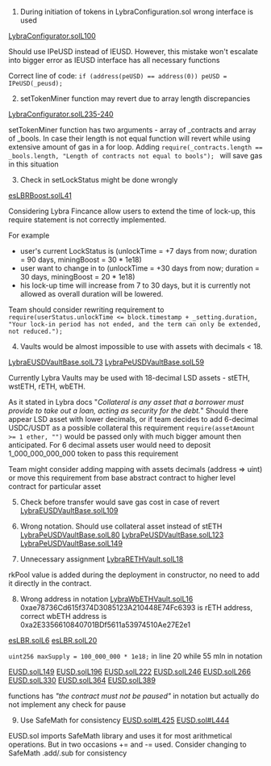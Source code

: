 1. During initiation of tokens in LybraConfiguration.sol wrong interface is used

[LybraConfigurator.solL100](https://github.com/code-423n4/2023-06-lybra/blob/7b73ef2fbb542b569e182d9abf79be643ca883ee/contracts/lybra/configuration/LybraConfigurator.sol#L100C1-L100C65)

Should use IPeUSD instead of IEUSD. However, this mistake won't escalate into bigger error as IEUSD interface has all necessary functions

Correct line of code: ``` if (address(peUSD) == address(0)) peUSD = IPeUSD(_peusd); ```

2. setTokenMiner function may revert due to array length discrepancies 

[LybraConfigurator.solL235-240](https://github.com/code-423n4/2023-06-lybra/blob/7b73ef2fbb542b569e182d9abf79be643ca883ee/contracts/lybra/configuration/LybraConfigurator.sol#L235C1-L240C6)

setTokenMiner function has two arguments - array of _contracts and array of _bools. In case their length is not equal function will revert while using extensive amount of gas in a for loop.
Adding ```require(_contracts.length == _bools.length, "Length of contracts not equal to bools"); ``` will save gas in this situation

3. Check in setLockStatus might be done wrongly 

[esLBRBoost.solL41](https://github.com/code-423n4/2023-06-lybra/blob/7b73ef2fbb542b569e182d9abf79be643ca883ee/contracts/lybra/miner/esLBRBoost.sol#L42)

Considering Lybra Fincance allow users to extend the time of lock-up, this require statement is not correctly implemented.

For example
* user's current LockStatus is (unlockTime = +7 days from now; duration = 90 days, miningBoost = 30 * 1e18) 
* user want to change in to (unlockTime = +30 days from now; duration = 30 days, miningBoost = 20 * 1e18)
* his lock-up time will increase from 7 to 30 days, but it is currently not allowed as overall duration will be lowered.

Team should consider rewriting requirement to
``` require(userStatus.unlockTime <= block.timestamp + _setting.duration, "Your lock-in period has not ended, and the term can only be extended, not reduced."); ```

4. Vaults would be almost impossible to use with assets with decimals < 18.

[LybraEUSDVaultBase.solL73](https://github.com/code-423n4/2023-06-lybra/blob/7b73ef2fbb542b569e182d9abf79be643ca883ee/contracts/lybra/pools/base/LybraEUSDVaultBase.sol#L73-L73)
[LybraPeUSDVaultBase.solL59](https://github.com/code-423n4/2023-06-lybra/blob/7b73ef2fbb542b569e182d9abf79be643ca883ee/contracts/lybra/pools/base/LybraPeUSDVaultBase.sol#L59-L59)

Currently Lybra Vaults may be used with 18-decimal LSD assets - stETH, wstETH, rETH, wbETH. 

As it stated in Lybra docs "_Collateral is any asset that a borrower must provide to take out a loan, acting as security for the debt._" 
Should there appear LSD asset with lower decimals, or if team decides to add 6-decimal USDC/USDT as a possible collateral this requirement ``` require(assetAmount >= 1 ether, "") ``` would be passed only with much bigger amount then anticipated. For 6 decimal assets user would need to deposit 1_000_000_000_000 token to pass this requirement

Team might consider adding mapping with assets decimals (address => uint) or move this requirement from base abstract contract to higher level contract for particular asset

5. Check before transfer would save gas cost in case of revert
[LybraEUSDVaultBase.solL109](https://github.com/code-423n4/2023-06-lybra/blob/7b73ef2fbb542b569e182d9abf79be643ca883ee/contracts/lybra/pools/base/LybraEUSDVaultBase.sol#L109-L109)

6. Wrong notation. Should use collateral asset instead of stETH
[LybraPeUSDVaultBase.solL80](https://github.com/code-423n4/2023-06-lybra/blob/7b73ef2fbb542b569e182d9abf79be643ca883ee/contracts/lybra/pools/base/LybraPeUSDVaultBase.sol#L80-L80)
[LybraPeUSDVaultBase.solL123](https://github.com/code-423n4/2023-06-lybra/blob/7b73ef2fbb542b569e182d9abf79be643ca883ee/contracts/lybra/pools/base/LybraPeUSDVaultBase.sol#L123-L123)
[LybraPeUSDVaultBase.solL149](https://github.com/code-423n4/2023-06-lybra/blob/7b73ef2fbb542b569e182d9abf79be643ca883ee/contracts/lybra/pools/base/LybraPeUSDVaultBase.sol#L149-L149)

7. Unnecessary assignment 
[LybraRETHVault.solL18](https://github.com/code-423n4/2023-06-lybra/blob/7b73ef2fbb542b569e182d9abf79be643ca883ee/contracts/lybra/pools/LybraRETHVault.sol#L18-L18)

rkPool value is added during the deployment in constructor, no need to add it directly in the contract.

8. Wrong address in notation
[LybraWbETHVault.solL16](https://github.com/code-423n4/2023-06-lybra/blob/7b73ef2fbb542b569e182d9abf79be643ca883ee/contracts/lybra/pools/LybraWbETHVault.sol#L16-L16)
0xae78736Cd615f374D3085123A210448E74Fc6393 is rETH address, correct wbETH address is 0xa2E3356610840701BDf5611a53974510Ae27E2e1

[esLBR.solL6](https://github.com/code-423n4/2023-06-lybra/blob/7b73ef2fbb542b569e182d9abf79be643ca883ee/contracts/lybra/token/esLBR.sol#L6-L6)
[esLBR.solL20](https://github.com/code-423n4/2023-06-lybra/blob/7b73ef2fbb542b569e182d9abf79be643ca883ee/contracts/lybra/token/esLBR.sol#L20-L20)

```uint256 maxSupply = 100_000_000 * 1e18;``` in line 20 while 55 mln in notation

[EUSD.solL149](https://github.com/code-423n4/2023-06-lybra/blob/7b73ef2fbb542b569e182d9abf79be643ca883ee/contracts/lybra/token/EUSD.sol#L149)
[EUSD.solL196](https://github.com/code-423n4/2023-06-lybra/blob/7b73ef2fbb542b569e182d9abf79be643ca883ee/contracts/lybra/token/EUSD.sol#L196)
[EUSD.solL222](https://github.com/code-423n4/2023-06-lybra/blob/7b73ef2fbb542b569e182d9abf79be643ca883ee/contracts/lybra/token/EUSD.sol#L222)
[EUSD.solL246](https://github.com/code-423n4/2023-06-lybra/blob/7b73ef2fbb542b569e182d9abf79be643ca883ee/contracts/lybra/token/EUSD.sol#L246)
[EUSD.solL266](https://github.com/code-423n4/2023-06-lybra/blob/7b73ef2fbb542b569e182d9abf79be643ca883ee/contracts/lybra/token/EUSD.sol#L266)
[EUSD.solL330](https://github.com/code-423n4/2023-06-lybra/blob/7b73ef2fbb542b569e182d9abf79be643ca883ee/contracts/lybra/token/EUSD.sol#L330)
[EUSD.solL364](https://github.com/code-423n4/2023-06-lybra/blob/7b73ef2fbb542b569e182d9abf79be643ca883ee/contracts/lybra/token/EUSD.sol#L364)
[EUSD.solL389](https://github.com/code-423n4/2023-06-lybra/blob/7b73ef2fbb542b569e182d9abf79be643ca883ee/contracts/lybra/token/EUSD.sol#L389)

functions has _"the contract must not be paused"_ in notation but actually do not implement any check for pause

9. Use SafeMath for consistency
[EUSD.sol#L425](https://github.com/code-423n4/2023-06-lybra/blob/7b73ef2fbb542b569e182d9abf79be643ca883ee/contracts/lybra/token/EUSD.sol#L425)
[EUSD.sol#L444](https://github.com/code-423n4/2023-06-lybra/blob/7b73ef2fbb542b569e182d9abf79be643ca883ee/contracts/lybra/token/EUSD.sol#L444)

EUSD.sol imports SafeMath library and uses it for most arithmetical operations. 
But in two occasions += and -= used. Consider changing to SafeMath .add/.sub for consistency 



